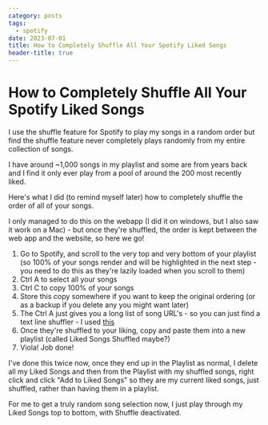 ```yaml
---
category: posts
tags:
  - spotify
date: 2023-07-01
title: How to Completely Shuffle All Your Spotify Liked Songs
header-title: true
---
```


# How to Completely Shuffle All Your Spotify Liked Songs

I use the shuffle feature for Spotify to play my songs in a random order but find the shuffle feature never completely plays randomly from my entire collection of songs. 

I have around ~1,000 songs in my playlist and some are from years back and I find it only ever play from a pool of around the 200 most recently liked.

Here's what I did (to remind myself later) how to completely shuffle the order of all of your songs.

I only managed to do this on the webapp (I did it on windows, but I also saw it work on a Mac) - but once they're shuffled, the order is kept between the web app and the website, so here we go!

1. Go to Spotify, and scroll to the very top and very bottom of your playlist (so 100% of your songs render and will be highlighted in the next step - you need to do this as they're lazily loaded when you scroll to them)
2. Ctrl A to select all your songs
3. Ctrl C to copy 100% of your songs
4. Store this copy somewhere if you want to keep the original ordering (or as a backup if you delete any you might want later)
5. The Ctrl A just gives you a long list of song URL's - so you can just find a text line shuffler - I used [this](https://onlinerandomtools.com/shuffle-lines)
6. Once they're shuffled to your liking, copy and paste them into a new playlist (called Liked Songs Shuffled maybe?)
7. Viola! Job done!

I've done this twice now, once they end up in the Playlist as normal, I delete all my Liked Songs and then from the Playlist with my shuffled songs, right click and click "Add to Liked Songs" so they are my current liked songs, just shuffled, rather than having them in a playlist.

For me to get a truly random song selection now, I just play through my Liked Songs top to bottom, with Shuffle deactivated.